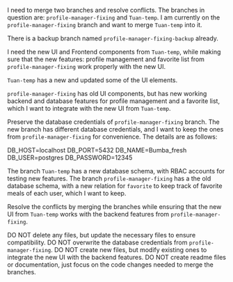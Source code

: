 I need to merge two branches and resolve conflicts. The branches in question are: `profile-manager-fixing` and `Tuan-temp`. I am currently on the `profile-manager-fixing` branch and want to merge `Tuan-temp` into it.

There is a backup branch named `profile-manager-fixing-backup` already.

I need the new UI and Frontend components from `Tuan-temp`, while making sure that the new features: profile management and favorite list from `profile-manager-fixing` work properly with the new UI.

`Tuan-temp` has a new and updated some of the UI elements.

`profile-manager-fixing` has old UI components, but has new working backend and database features for profile management and a favorite list, which I want to integrate with the new UI from `Tuan-temp`.

Preserve the database credentials of `profile-manager-fixing` branch. The new branch has different database credentials, and I want to keep the ones from `profile-manager-fixing` for convenience. The details are as follows:

DB_HOST=localhost
DB_PORT=5432
DB_NAME=Bumba_fresh
DB_USER=postgres
DB_PASSWORD=12345

The branch `Tuan-temp` has a new database schema, with RBAC accounts for testing new features. The branch `profile-manager-fixing` has a the old database schema, with a new relation for `favorite` to keep track of favorite meals of each user, which I want to keep.

Resolve the conflicts by merging the branches while ensuring that the new UI from `Tuan-temp` works with the backend features from `profile-manager-fixing`. 

DO NOT delete any files, but update the necessary files to ensure compatibility. 
DO NOT overwrite the database credentials from `profile-manager-fixing`. 
DO NOT create new files, but modify existing ones to integrate the new UI with the backend features.
DO NOT create readme files or documentation, just focus on the code changes needed to merge the branches.



